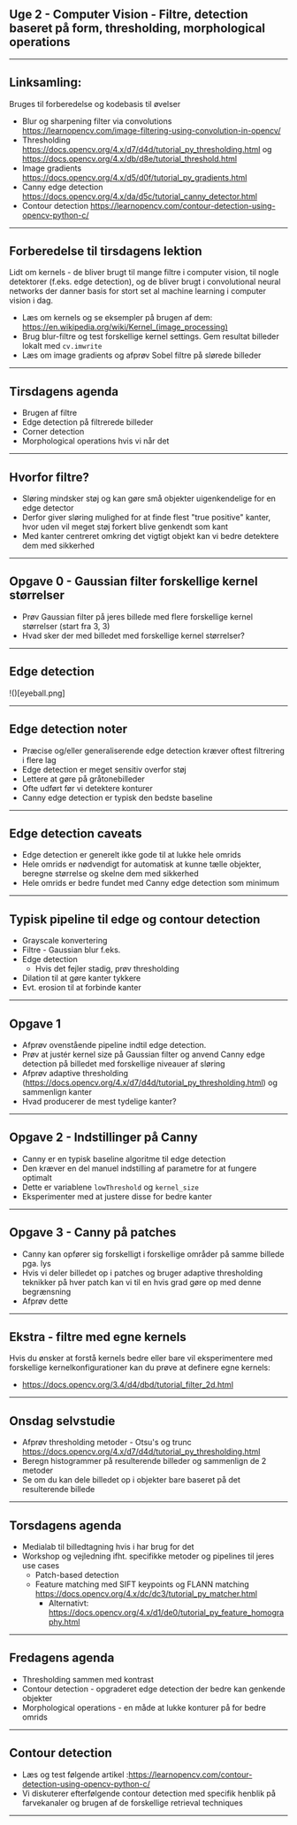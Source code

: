 ## Uge 2 - Computer Vision - Filtre, detection baseret på form, thresholding, morphological operations
---

## Linksamling:

Bruges til forberedelse og kodebasis til øvelser

* Blur og sharpening filter via convolutions https://learnopencv.com/image-filtering-using-convolution-in-opencv/
* Thresholding https://docs.opencv.org/4.x/d7/d4d/tutorial_py_thresholding.html og https://docs.opencv.org/4.x/db/d8e/tutorial_threshold.html
* Image gradients https://docs.opencv.org/4.x/d5/d0f/tutorial_py_gradients.html
* Canny edge detection https://docs.opencv.org/4.x/da/d5c/tutorial_canny_detector.html
* Contour detection https://learnopencv.com/contour-detection-using-opencv-python-c/

---

## Forberedelse til tirsdagens lektion

Lidt om kernels - de bliver brugt til mange filtre i computer vision, til nogle detektorer (f.eks. edge detection), og de bliver brugt i convolutional neural networks der danner basis for stort set al machine learning i computer vision i dag.

* Læs om kernels og se eksempler på brugen af dem: https://en.wikipedia.org/wiki/Kernel_(image_processing)
* Brug blur-filtre og test forskellige kernel settings. Gem resultat billeder lokalt med `cv.imwrite`
* Læs om image gradients og afprøv Sobel filtre på slørede billeder

---
## Tirsdagens agenda

* Brugen af filtre
* Edge detection på filtrerede billeder
* Corner detection
* Morphological operations hvis vi når det

---

## Hvorfor filtre?

* Sløring mindsker støj og kan gøre små objekter uigenkendelige for en edge detector
* Derfor giver sløring mulighed for at finde flest "true positive" kanter, hvor uden vil meget støj forkert blive genkendt som kant
* Med kanter centreret omkring det vigtigt objekt kan vi bedre detektere dem med sikkerhed

---

## Opgave 0 - Gaussian filter forskellige kernel størrelser

* Prøv Gaussian filter på jeres billede med flere forskellige kernel størrelser (start fra 3, 3)
* Hvad sker der med billedet med forskellige kernel størrelser?

---
## Edge detection 

!()[eyeball.png]

---

## Edge detection noter

- Præcise og/eller generaliserende edge detection kræver oftest filtrering i flere lag
- Edge detection er meget sensitiv overfor støj
- Lettere at gøre på gråtonebilleder
- Ofte udført før vi detektere konturer
- Canny edge detection er typisk den bedste baseline

---

## Edge detection caveats

* Edge detection er generelt ikke gode til at lukke hele omrids
* Hele omrids er nødvendigt for automatisk at kunne tælle objekter, beregne størrelse og skelne dem med sikkerhed
* Hele omrids er bedre fundet med Canny edge detection som minimum

---
## Typisk pipeline til edge og contour detection

- Grayscale konvertering
- Filtre - Gaussian blur f.eks.
- Edge detection
	- Hvis det fejler stadig, prøv thresholding
- Dilation til at gøre kanter tykkere
- Evt. erosion til at forbinde kanter

---

## Opgave 1

* Afprøv ovenstående pipeline indtil edge detection. 
* Prøv at justér kernel size på Gaussian filter og anvend Canny edge detection på billedet med forskellige niveauer af sløring
* Afprøv adaptive thresholding (https://docs.opencv.org/4.x/d7/d4d/tutorial_py_thresholding.html) og sammenlign kanter
* Hvad producerer de mest tydelige kanter?

---

## Opgave 2 - Indstillinger på Canny

* Canny er en typisk baseline algoritme til edge detection 
* Den kræver en del manuel indstilling af parametre for at fungere optimalt
* Dette er variablene `lowThreshold` og `kernel_size`
* Eksperimenter med at justere disse for bedre kanter

---

## Opgave 3 - Canny på patches

* Canny kan opfører sig forskelligt i forskellige områder på samme billede pga. lys
* Hvis vi deler billedet op i patches og bruger adaptive thresholding teknikker på hver patch kan vi til en hvis grad gøre op med denne begrænsning
* Afprøv dette

---

## Ekstra - filtre med egne kernels

Hvis du ønsker at forstå kernels bedre eller bare vil eksperimentere med forskellige kernelkonfigurationer kan du prøve at definere egne kernels:

* https://docs.opencv.org/3.4/d4/dbd/tutorial_filter_2d.html

---
## Onsdag selvstudie

* Afprøv thresholding metoder - Otsu's og trunc https://docs.opencv.org/4.x/d7/d4d/tutorial_py_thresholding.html
* Beregn histogrammer på resulterende billeder og sammenlign de 2 metoder
* Se om du kan dele billedet op i objekter bare baseret på det resulterende billede

---

## Torsdagens agenda

* Medialab til billedtagning hvis i har brug for det
* Workshop og vejledning ifht. specifikke metoder og pipelines til jeres use cases
	* Patch-based detection
	* Feature matching med SIFT keypoints og FLANN matching https://docs.opencv.org/4.x/dc/dc3/tutorial_py_matcher.html
		* Alternativt: https://docs.opencv.org/4.x/d1/de0/tutorial_py_feature_homography.html

---

## Fredagens agenda

* Thresholding sammen med kontrast
* Contour detection - opgraderet edge detection der bedre kan genkende objekter
* Morphological operations - en måde at lukke konturer på for bedre omrids

--- 

## Contour detection

* Læs og test følgende artikel :https://learnopencv.com/contour-detection-using-opencv-python-c/
* Vi diskuterer efterfølgende contour detection med specifik henblik på farvekanaler og brugen af de forskellige retrieval techniques

---



